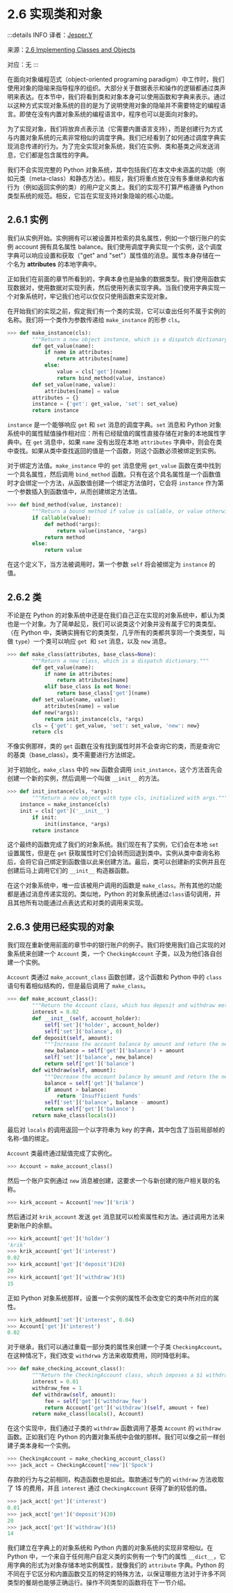 # 2.6 实现类和对象

:::details INFO
译者：[Jesper.Y](https://github.com/Jesper-Y)

来源：[2.6 Implementing Classes and Objects](http://composingprograms.com/pages/26-implementing-classes-and-objects.html)

对应：无
:::

在面向对象编程范式（object-oriented programing paradigm）中工作时，我们使用对象的隐喻来指导程序的组织。大部分关于数据表示和操作的逻辑都通过类声明来表达。在本节中，我们将看到类和对象本身可以使用函数和字典来表示。通过以这种方式实现对象系统的目的是为了说明使用对象的隐喻并不需要特定的编程语言。即使在没有内置对象系统的编程语言中，程序也可以是面向对象的。

为了实现对象，我们将放弃点表示法（它需要内置语言支持），而是创建行为方式与内置对象系统的元素非常相似的调度字典。我们已经看到了如何通过调度字典实现消息传递的行为。为了完全实现对象系统，我们在实例、类和基类之间发送消息，它们都是包含属性的字典。

我们不会实现完整的 Python 对象系统，其中包括我们在本文中未涵盖的功能（例如元类（meta-class）和静态方法）。相反，我们将重点放在没有多重继承和内省行为（例如返回实例的类）的用户定义类上。我们的实现不打算严格遵循 Python 类型系统的规范。相反，它旨在实现支持对象隐喻的核心功能。

## 2.6.1 实例

我们从实例开始。实例拥有可以被设置并检索的具名属性，例如一个银行账户的实例 account 拥有具名属性 balance。我们使用调度字典实现一个实例，这个调度字典可以响应设置和获取（"get" and "set"）属性值的消息。属性本身存储在一个名为 **attributes** 的本地字典中。

正如我们在前面的章节所看到的，字典本身也是抽象的数据类型。我们使用函数实现数据对，使用数据对实现列表，然后使用列表实现字典。当我们使用字典实现一个对象系统时，牢记我们也可以仅仅只使用函数来实现对象。

在开始我们的实现之前，假定我们有一个类的实现，它可以查出任何不属于实例的名称。我们将一个类作为参数传递给 `make_instance` 的形参 `cls`。

```python
>>> def make_instance(cls):
		"""Return a new object instance, which is a dispatch dictionary."""
		def get_value(name):
			if name in attributes:
				return attributes[name]
			else:
				value = cls['get'](name)
				return bind_method(value, instance)
		def set_value(name, value):
			attributes[name] = value
		attributes = {}
		instance = {'get': get_value, 'set': set_value}
		return instance
```

`instance` 是一个能够响应 `get` 和 `set` 消息的调度字典。`set` 消息和 Python 对象系统中的属性赋值操作相对应：所有已经赋值的属性直接存储在对象的本地属性字典中。在 `get` 消息中，如果 `name` 没有出现在本地 `attributes` 字典中，则会在类中查找。如果从类中查找返回的值是一个函数，则这个函数必须被绑定到实例。

对于绑定方法值。`make_instance` 中的 `get` 消息使用 `get_value` 函数在类中找到一个具名属性，然后调用 `bind_method` 函数。只有在这个具名属性是一个函数值时才会绑定一个方法，从函数值创建一个绑定方法值时，它会将 `instance` 作为第一个参数插入到函数值中，从而创建绑定方法值。

```python
>>> def bind_method(value, instance):
		"""Return a bound method if value is callable, or value otherwise."""
		if callable(value):
			def method(*args):
				return value(instance, *args)
			return method
		else:
			return value
```

在这个定义下，当方法被调用时，第一个参数 `self` 将会被绑定为 `instance` 的值。

## 2.6.2 类

不论是在 Python 的对象系统中还是在我们自己正在实现的对象系统中，都认为类也是一个对象。为了简单起见，我们可以说类这个对象并没有属于它的类类型。（在 Python 中，类确实拥有它的类类型，几乎所有的类都共享同一个类类型，叫做 `type`）一个类可以响应 `get `和 `set` 消息，以及 `new` 消息。

```python
>>> def make_class(attributes, base_class=None):
		"""Return a new class, which is a dispatch dictionary."""
		def get_value(name):
			if name in attributes:
				return attributes[name]
			elif base_class is not None:
				return base_class['get'](name)
		def set_value(name, value):
			attributes[name] = value
		def new(*args):
			return init_instance(cls, *args)
		cls = {'get': get_value, 'set': set_value, 'new': new}
		return cls
```

不像实例那样，类的 `get` 函数在没有找到属性时并不会查询它的类，而是查询它的基类（base_class）。类不需要进行方法绑定。

对于初始化，`make_class` 中的 `new` 函数会调用 `init_instance`，这个方法首先会创建一个新的实例，然后调用一个叫做 `__init__` 的方法。

```python
>>> def init_instance(cls, *args):
		"""Return a new object with type cls, initialized with args."""
	instance = make_instance(cls)
	init = cls['get']('__init__')
		if init:
			init(instance, *args)
		return instance
```

这个最终的函数完成了我们的对象系统。我们现在有了实例，它们会在本地 `set` 设置属性，但是在 `get` 获取属性时它们会转而回退到类中。实例从类中查询名称后，会将它自己绑定到函数值以此来创建方法。最后，类可以创建新的实例并且在创建后马上调用它们的 `__init__` 构造器函数。

在这个对象系统中，唯一应该被用户调用的函数是 `make_class`。所有其他的功能都是通过消息传递实现的。类似地，Python 的对象系统通过`class`语句调用，并且其他所有功能通过点表达式和对类的调用来实现。

## 2.6.3 使用已经实现的对象

我们现在重新使用前面的章节中的银行账户的例子。我们将使用我们自己实现的对象系统来创建一个 `Account` 类，一个 `CheckingAccount` 子类，以及为他们各自创建一个实例。

`Account` 类通过 `make_account_class` 函数创建，这个函数和 Python 中的 `class` 语句有着相似结构的，但是最后调用了 `make_class`。

```python
>>> def make_account_class():
		"""Return the Account class, which has deposit and withdraw methods."""
		interest = 0.02
		def __init__(self, account_holder):
			self['set']('holder', account_holder)
			self['set']('balance', 0)
		def deposit(self, amount):
			"""Increase the account balance by amount and return the new balance."""
			new_balance = self['get']('balance') + amount
			self['set']('balance', new_balance)
			return self['get']('balance')
		def withdraw(self, amount):
			"""Decrease the account balance by amount and return the new balance."""
			balance = self['get']('balance')
			if amount > balance:
				return 'Insufficient funds'
			self['set']('balance', balance - amount)
			return self['get']('balance')
		return make_class(locals())
```

最后对 `locals` 的调用返回一个以字符串为 key 的字典，其中包含了当前局部帧的名称-值的绑定。

`Account` 类最终通过赋值完成了实例化。

```python
>>> Account = make_account_class()
```

然后一个账户实例通过 `new` 消息被创建，这要求一个与新创建的账户相关联的名称。

```python
>>> kirk_account = Account['new']('krik')
```

然后通过对 `krik_account` 发送 `get` 消息就可以检索属性和方法。通过调用方法来更新账户的余额。

```python
>>> kirk_account['get']('holder')
'krik'
>>> krik_account['get']('interest')
0.02
>>> kirk_account['get']('deposit')(20)
20
>>> kirk_account['get']('withdraw')(5)
15
```

正如 Python 对象系统那样，设置一个实例的属性不会改变它的类中所对应的属性。

```python
>>> kirk_addount['set']('interest', 0.04)
>>> Account['get']('interest')
0.02
```

对于继承，我们可以通过重载一部分类的属性来创建一个子类 `CheckingAccount`。在这种情况下，我们改变 `withdrwa` 方法来收取费用，同时降低利率。

```python
>>> def make_checking_account_class():
		"""Return the CheckingAccount class, which imposes a $1 withdrawal fee."""
		interest = 0.01
		withdraw_fee = 1
		def withdraw(self, amount):
			fee = self['get']('withdraw_fee')
			return Account['get']('withdraw')(self, amount + fee)
		return make_class(locals(), Account)
```

在这个实现中，我们通过子类的 `withdraw` 函数调用了基类 `Account` 的 `withdraw` 函数。正如我们在 Python 的内置对象系统中会做的那样。我们可以像之前一样创建子类本身和一个实例。

```python
>>> CheckingAccount = make_checking_account_class()
>>> jack_acct = CheckingAccount['new']('Spock')
```

存款的行为与之前相同，构造函数也是如此。取款通过专门的 `withdraw` 方法收取了 1$ 的费用，并且 `interest` 通过 `CheckingAccount` 获得了新的较低的值。

```python
>>> jack_acct['get']('interest')
0.01
>>> jack_acct['get']('deposit')(20)
20
>>> jack_acct['get']('withdraw')(5)
14
```

我们建立在字典上的对象系统和 Python 内置的对象系统的实现非常相似。在 Python 中，一个来自于任何用户自定义类的实例有一个专门的属性 `__dict__`，它用字典的形式为对象存储本地实例属性，就像我们的 `attribute` 字典。Python 的不同在于它区分和内置函数交互的特定的特殊方法，以保证哪些方法对于许多不同类型的餐胡也能够正确运行。操作不同类型的函数将在下一节介绍。
